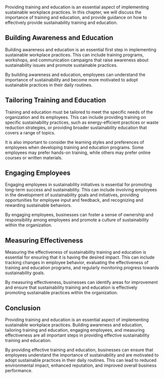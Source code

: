 
Providing training and education is an essential aspect of implementing sustainable workplace practices. In this chapter, we will discuss the importance of training and education, and provide guidance on how to effectively provide sustainability training and education.

Building Awareness and Education
--------------------------------

Building awareness and education is an essential first step in implementing sustainable workplace practices. This can include training programs, workshops, and communication campaigns that raise awareness about sustainability issues and promote sustainable practices.

By building awareness and education, employees can understand the importance of sustainability and become more motivated to adopt sustainable practices in their daily routines.

Tailoring Training and Education
--------------------------------

Training and education must be tailored to meet the specific needs of the organization and its employees. This can include providing training on specific sustainability practices, such as energy-efficient practices or waste reduction strategies, or providing broader sustainability education that covers a range of topics.

It is also important to consider the learning styles and preferences of employees when developing training and education programs. Some employees may prefer hands-on training, while others may prefer online courses or written materials.

Engaging Employees
------------------

Engaging employees in sustainability initiatives is essential for promoting long-term success and sustainability. This can include involving employees in the development of sustainability goals and initiatives, providing opportunities for employee input and feedback, and recognizing and rewarding sustainable behaviors.

By engaging employees, businesses can foster a sense of ownership and responsibility among employees and promote a culture of sustainability within the organization.

Measuring Effectiveness
-----------------------

Measuring the effectiveness of sustainability training and education is essential for ensuring that it is having the desired impact. This can include tracking changes in employee behavior, evaluating the effectiveness of training and education programs, and regularly monitoring progress towards sustainability goals.

By measuring effectiveness, businesses can identify areas for improvement and ensure that sustainability training and education is effectively promoting sustainable practices within the organization.

Conclusion
----------

Providing training and education is an essential aspect of implementing sustainable workplace practices. Building awareness and education, tailoring training and education, engaging employees, and measuring effectiveness are all important steps in providing effective sustainability training and education.

By providing effective training and education, businesses can ensure that employees understand the importance of sustainability and are motivated to adopt sustainable practices in their daily routines. This can lead to reduced environmental impact, enhanced reputation, and improved overall business performance.

